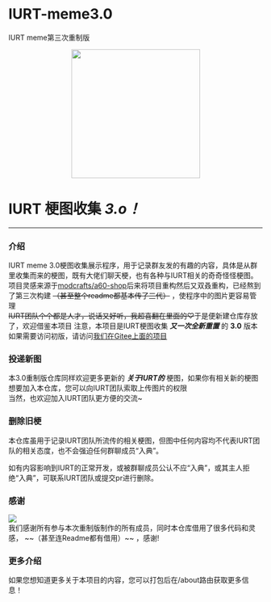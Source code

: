 # IURT-meme3.0
IURT meme第三次重制版
<div align=center>
    <img width="255" height="255" src="https://gitee.com/uploads/avatars/namespace/3215/9645389_iurt_1650168629.png"/>
</div>

# IURT 梗图收集   **_3.o！_**  

* * *

### 介绍
IURT meme 3.0梗图收集展示程序，用于记录群友发的有趣的内容，具体是从群里收集而来的梗图，既有大佬们聊天梗，也有各种与IURT相关的奇奇怪怪梗图。
<br />
项目灵感来源于[modcrafts/a60-shop](https://github.com/modcrafts/a60-shop)后来将项目重构然后又双叒重构，已经熬到了第三次构建 ~~（甚至整个readme都基本传了三代）~~ ，使程序中的图片更容易管理
<br />
~~IURT团队个个都是人才，说话又好听，我超喜翻在里面的♡~~于是便新建仓库存放了，欢迎借鉴本项目
注意，本项目是IURT梗图收集 **_又一次全新重置_** 的 **3.0** 版本
如果需要访问初版，请访问[我们在Gitee上面的项目](https://gitee.com/schlibra/iurt-meme/)
### 投递新图

本3.0重制版仓库同样欢迎更多更新的 **_关于IURT的_** 梗图，如果你有相关新的梗图想要加入本仓库，您可以向IURT团队索取上传图片的权限
<br />
当然，也欢迎加入IURT团队更方便的交流~



### 删除旧梗

本仓库虽用于记录IURT团队所流传的相关梗图，但图中任何内容均不代表IURT团队的相关态度，也不会强迫任何群聊成员“入典”。

如有内容影响到IURT的正常开发，或被群聊成员公认不应“入典”，或其主人拒绝“入典”，可联系IURT团队或提交pr进行删除。

### 感谢
<a href="https://github.com/yaoyangyaha/IURT-meme3.0/graphs/contributors">
  <img src="https://contrib.rocks/image?repo=yaoyangyaha/IURT-meme3.0" />
</a>
<br/>
我们感谢所有参与本次重制版制作的所有成员，同时本仓库借用了很多代码和灵感， ~~（甚至连Readme都有借用）~~ ，感谢!

### 更多介绍
如果您想知道更多关于本项目的内容，您可以打包后在/about路由获取更多信息！
